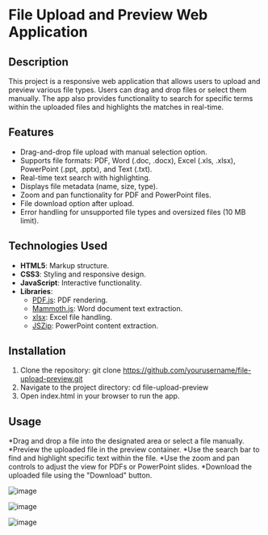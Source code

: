 # File Upload and Preview Web Application

## Description
This project is a responsive web application that allows users to upload and preview various file types. Users can drag and drop files or select them manually. The app also provides functionality to search for specific terms within the uploaded files and highlights the matches in real-time.

## Features
- Drag-and-drop file upload with manual selection option.
- Supports file formats: PDF, Word (.doc, .docx), Excel (.xls, .xlsx), PowerPoint (.ppt, .pptx), and Text (.txt).
- Real-time text search with highlighting.
- Displays file metadata (name, size, type).
- Zoom and pan functionality for PDF and PowerPoint files.
- File download option after upload.
- Error handling for unsupported file types and oversized files (10 MB limit).

## Technologies Used
- **HTML5**: Markup structure.
- **CSS3**: Styling and responsive design.
- **JavaScript**: Interactive functionality.
- **Libraries**:
  - [PDF.js](https://mozilla.github.io/pdf.js/): PDF rendering.
  - [Mammoth.js](https://github.com/mwilliamson/mammoth.js): Word document text extraction.
  - [xlsx](https://github.com/SheetJS/sheetjs): Excel file handling.
  - [JSZip](https://stuk.github.io/jszip/): PowerPoint content extraction.

## Installation
1. Clone the repository:
     git clone https://github.com/yourusername/file-upload-preview.git
2. Navigate to the project directory:
            cd file-upload-preview
3. Open index.html in your browser to run the app.


##  Usage
*Drag and drop a file into the designated area or select a file manually.
*Preview the uploaded file in the preview container.
*Use the search bar to find and highlight specific text within the file.
*Use the zoom and pan controls to adjust the view for PDFs or PowerPoint slides.
*Download the uploaded file using the "Download" button.

![image](https://github.com/user-attachments/assets/d0baeae1-47c7-42e3-94f1-8386fb4aef24)

![image](https://github.com/user-attachments/assets/1c689413-114c-4d6d-80d2-7053e65b8710)

![image](https://github.com/user-attachments/assets/e2bf80e3-8a18-4280-bfc2-fe408d02b21e)







